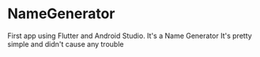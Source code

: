 # NameGenerator
First app using Flutter and Android Studio. It's a Name Generator
It's pretty simple and didn't cause any trouble
